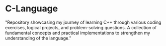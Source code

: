 # C-Language
"Repository showcasing my journey of learning C++ through various coding exercises, logical projects, and problem-solving questions. A collection of fundamental concepts and practical implementations to strengthen my understanding of the language."
